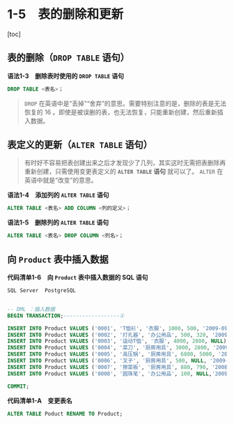 # 1-5　表的删除和更新

[toc]

## 表的删除（`DROP TABLE` 语句）

**语法1-3　删除表时使用的 `DROP TABLE` 语句**

```sql
DROP TABLE <表名>；
```

> `DROP` 在英语中是“丢掉”“舍弃”的意思。需要特别注意的是，删除的表是无法恢复的 16 。即使是被误删的表，也无法恢复，只能重新创建，然后重新插入数据。

## 表定义的更新（`ALTER TABLE` 语句）

> 有时好不容易把表创建出来之后才发现少了几列，其实这时无需把表删除再重新创建，只需使用变更表定义的 **`ALTER TABLE` 语句** 就可以了。 `ALTER` 在英语中就是“改变”的意思。

**语法1-4　添加列的 `ALTER TABLE` 语句**

```sql
ALTER TABLE <表名> ADD COLUMN <列的定义>；
```

**语法1-5　删除列的 `ALTER TABLE` 语句**

```sql
ALTER TABLE <表名> DROP COLUMN <列名>；
```

## 向 `Product` 表中插入数据

**代码清单1-6　向 `Product` 表中插入数据的 SQL 语句**

```sql
SQL Server  PostgreSQL


-- DML ：插入数据
BEGIN TRANSACTION;------------------①

INSERT INTO Product VALUES ('0001', 'T恤衫', '衣服', 1000, 500, '2009-09-20');
INSERT INTO Product VALUES ('0002', '打孔器', '办公用品', 500, 320, '2009-09-11');
INSERT INTO Product VALUES ('0003', '运动T恤', '衣服', 4000, 2800, NULL);
INSERT INTO Product VALUES ('0004', '菜刀', '厨房用具', 3000, 2800, '2009-09-20');
INSERT INTO Product VALUES ('0005', '高压锅', '厨房用具', 6800, 5000, '2009-01-15');
INSERT INTO Product VALUES ('0006', '叉子', '厨房用具', 500, NULL, '2009-09-20');
INSERT INTO Product VALUES ('0007', '擦菜板', '厨房用具', 880, 790, '2008-04-28');
INSERT INTO Product VALUES ('0008', '圆珠笔', '办公用品', 100, NULL,'2009-11-11');

COMMIT;
```

**代码清单1-A　变更表名**

```sql
ALTER TABLE Poduct RENAME TO Product;
```

